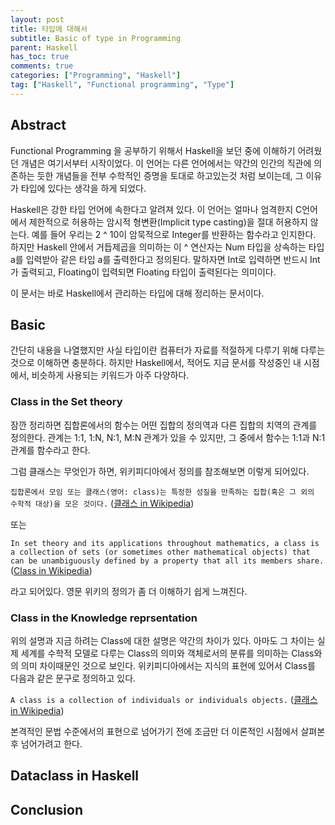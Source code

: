 ```yaml
---
layout: post
title: 타입에 대해서
subtitle: Basic of type in Programming
parent: Haskell
has_toc: true
comments: true
categories: ["Programming", "Haskell"]
tag: ["Haskell", "Functional programming", "Type"]
---
```


## Abstract

Functional Programming 을 공부하기 위해서 Haskell을 보던 중에 이해하기 어려웠던 개념은 여기서부터 시작이었다. 이 언어는 다른 언어에서는 약간의 인간의 직관에 의존하는 듯한 개념들을 전부 수학적인 증명을 토대로 하고있는것 처럼 보이는데, 그 이유가 타입에 있다는 생각을 하게 되었다.

Haskell은 강한 타입 언어에 속한다고 알려져 있다. 이 언어는 얼마나 엄격한지 C언어에서 제한적으로 허용하는 암시적 형변환(Implicit type casting)을 절대 허용하지 않는다. 예를 들어 우리는 2 ^ 10이 암묵적으로 Integer를 반환하는 함수라고 인지한다. 하지만 Haskell 안에서 거듭제곱을 의미하는 이 ^ 연산자는 Num 타입을 상속하는 타입 a를 입력받아 같은 타입 a를 출력한다고 정의된다. 말하자면 Int로 입력하면 반드시 Int가 출력되고, Floating이 입력되면 Floating 타입이 출력된다는 의미이다.

이 문서는 바로 Haskell에서 관리하는 타입에 대해 정리하는 문서이다.

## Basic

간단히 내용을 나열했지만 사실 타입이란 컴퓨터가 자료를 적절하게 다루기 위해 다루는 것으로 이해하면 충분하다. 하지만 Haskell에서, 적어도 지금 문서를 작성중인 내 시점에서, 비슷하게 사용되는 키워드가 아주 다양하다. 

### Class in the Set theory

잠깐 정리하면 집합론에서의 함수는 어떤 집합의 정의역과 다른 집합의 치역의 관계를 정의한다. 관계는 1:1, 1:N, N:1, M:N 관계가 있을 수 있지만, 그 중에서 함수는 1:1과 N:1 관계를 함수라고 한다.

그럼 클래스는 무엇인가 하면, 위키피디아에서 정의를 참조해보면 이렇게 되어있다.

`집합론에서 모임 또는 클래스(영어: class)는 특정한 성질을 만족하는 집합(혹은 그 외의 수학적 대상)을 모은 것이다.` ([클래스 in Wikipedia](https://en.wikipedia.org/wiki/Class_(set_theory)))

또는

`In set theory and its applications throughout mathematics, a class is a collection of sets (or sometimes other mathematical objects) that can be unambiguously defined by a property that all its members share.` ([Class in Wikipedia](https://en.wikipedia.org/wiki/Class_(set_theory)))

라고 되어있다. 영문 위키의 정의가 좀 더 이해하기 쉽게 느껴진다.

### Class in the Knowledge reprsentation

위의 설명과 지금 하려는 Class에 대한 설명은 약간의 차이가 있다. 아마도 그 차이는 실제 세계를 수학적 모델로 다루는 Class의 의미와 객체로서의 분류를 의미하는 Class와의 의미 차이때문인 것으로 보인다. 위키피디아에서는 지식의 표현에 있어서 Class를 다음과 같은 문구로 정의하고 있다.

`A class is a collection of individuals or individuals objects.` ([클래스 in Wikipedia](https://en.wikipedia.org/wiki/Class_(knowledge_representation)))



본격적인 문법 수준에서의 표현으로 넘어가기 전에 조금만 더 이론적인 시점에서 살펴본 후 넘어가려고 한다. 

## Dataclass in Haskell

## Conclusion
